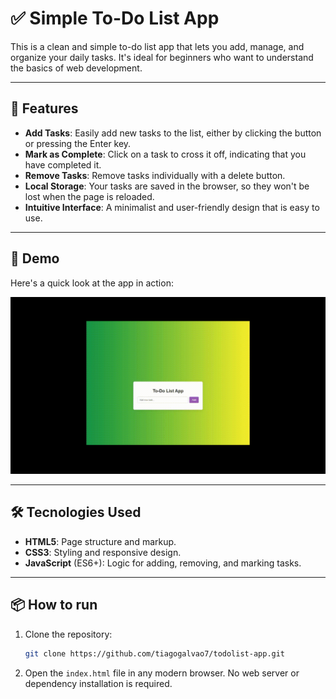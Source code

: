 # ✅ Simple To-Do List App

This is a clean and simple to-do list app that lets you add, manage, and organize your daily tasks. It's ideal for beginners who want to understand the basics of web development.

---

## 🚀 Features

- **Add Tasks**: Easily add new tasks to the list, either by clicking the button or pressing the Enter key.
- **Mark as Complete**: Click on a task to cross it off, indicating that you have completed it.
- **Remove Tasks**: Remove tasks individually with a delete button.
- **Local Storage**: Your tasks are saved in the browser, so they won't be lost when the page is reloaded.
- **Intuitive Interface**: A minimalist and user-friendly design that is easy to use.

---

## 📸 Demo

Here's a quick look at the app in action:

![App demo](src/demo.gif)

---

## 🛠️ Tecnologies Used

- **HTML5**: Page structure and markup.
- **CSS3**: Styling and responsive design.
- **JavaScript** (ES6+): Logic for adding, removing, and marking tasks.

---

## 📦 How to run

1. Clone the repository:

   ```bash
   git clone https://github.com/tiagogalvao7/todolist-app.git
   ```

2. Open the `index.html` file in any modern browser. No web server or dependency installation is required.
